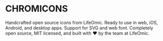 # CHROMICONS

Handcrafted open source icons from LifeOmic. Ready to use in web, iOS, Android, and desktop apps. Support for SVG
and web font. Completely open source, MIT licensed, and built with
♥️ by the team at LifeOmic.
